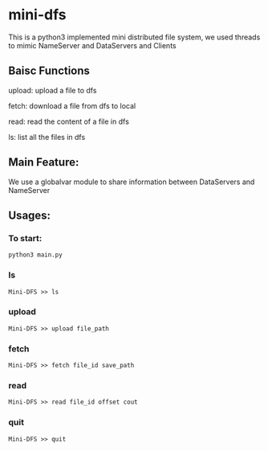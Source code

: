 # mini-dfs
This is a python3 implemented mini distributed file system, we used threads to mimic NameServer and DataServers and Clients

## Baisc Functions
upload: upload a file to dfs

fetch: download a file from dfs to local

read: read the content of a file in dfs

ls: list all the files in dfs

## Main Feature:

We use a globalvar module to share information between DataServers and NameServer

## Usages:
### To start:
	python3 main.py

### ls
	Mini-DFS >> ls
### upload 
	Mini-DFS >> upload file_path
### fetch 
	Mini-DFS >> fetch file_id save_path
### read 
	Mini-DFS >> read file_id offset cout
### quit
    Mini-DFS >> quit

